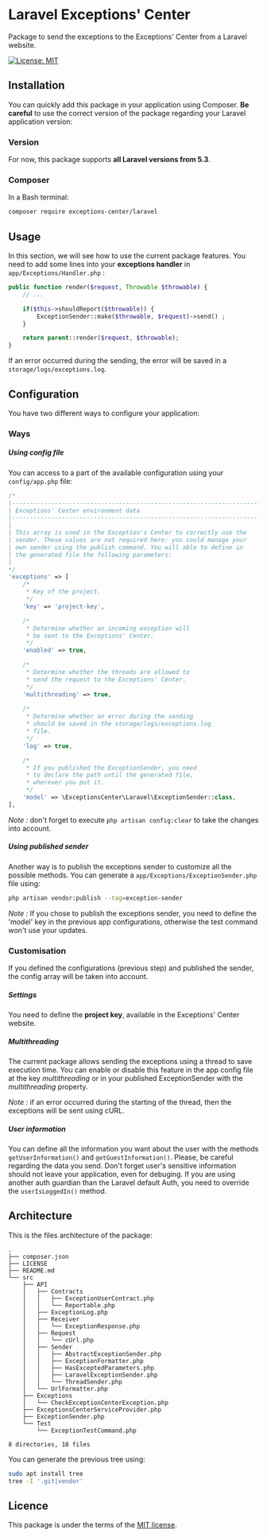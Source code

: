 # Laravel Exceptions' Center
Package to send the exceptions to the Exceptions' Center from a Laravel website.

[![License: MIT](https://img.shields.io/badge/License-MIT-yellow.svg)](https://opensource.org/licenses/MIT)

## Installation
You can quickly add this package in your application using Composer. **Be careful** to use the correct version of the package regarding your Laravel application version:

### Version
For now, this package supports **all Laravel versions from 5.3**.

### Composer
In a Bash terminal:
```bash
composer require exceptions-center/laravel
```

## Usage
In this section, we will see how to use the current package features.
You need to add some lines into your **exceptions handler** in ```app/Exceptions/Handler.php``` :
```php
public function render($request, Throwable $throwable) {
    // ...

    if($this->shouldReport($throwable)) {
        ExceptionSender::make($throwable, $request)->send() ;
    }

    return parent::render($request, $throwable);
}
```

If an error occurred during the sending, the error will be saved in a ```storage/logs/exceptions.log```.

## Configuration
You have two different ways to configure your application:

### Ways
##### Using config file
You can access to a part of the available configuration using your ```config/app.php``` file:
```php
/*
|--------------------------------------------------------------------------
| Exceptions' Center environment data
|--------------------------------------------------------------------------
|
| This array is used in the Exception's Center to correctly use the
| sender. These values are not required here: you could manage your
| own sender using the publish command. You will able to define in
| the generated file the following parameters:
|
*/
'exceptions' => [
    /*
     * Key of the project.
     */
    'key' => 'project-key',

    /*
     * Determine whether an incoming exception will
     * be sent to the Exceptions' Center.
     */
    'enabled' => true,

    /*
     * Determine whether the threads are allowed to
     * send the request to the Exceptions' Center.
     */
    'multithreading' => true,
    
    /*
     * Determine whether an error during the sending
     * should be saved in the storage/logs/exceptions.log 
     * file.
     */
    'log' => true,

    /*
     * If you published the ExceptionSender, you need
     * to declare the path until the generated file,
     * wherever you put it.
     */
    'model' => \ExceptionsCenter\Laravel\ExceptionSender::class,
],
```

*Note :* don't forget to execute ```php artisan config:clear``` to take the changes into account.

##### Using published sender
Another way is to publish the exceptions sender to customize all the possible methods. You can generate a ```app/Exceptions/ExceptionSender.php``` file using:
```bash
php artisan vendor:publish --tag=exception-sender
```

*Note :* If you chose to publish the exceptions sender, you need to define the 'model' key in the previous app configurations, otherwise the test command won't use your updates.

### Customisation
If you defined the configurations (previous step) and published the sender, the config array will be taken into account.

##### Settings
You need to define the **project key**, available in the Exceptions' Center website.

##### Multithreading
The current package allows sending the exceptions using a thread to save execution time. You can enable or disable this feature in the app config file at the key *multithreading* or in your published ExceptionSender with the *multithreading* property. 

*Note :* if an error occurred during the starting of the thread, then the exceptions will be sent using cURL. 

##### User information
You can define all the information you want about the user with the methods ```getUserInformation()``` and ```getGuestInformation()```. Please, be careful regarding the data you send. Don't forget user's sensitive information should not leave your application, even for debuging.
If you are using another auth guardian than the Laravel default Auth, you need to override the ```userIsLoggedIn()``` method.

## Architecture
This is the files architecture of the package:

```
.
├── composer.json
├── LICENSE
├── README.md
└── src
    ├── API
    │   ├── Contracts
    │   │   ├── ExceptionUserContract.php
    │   │   └── Reportable.php
    │   ├── ExceptionLog.php
    │   ├── Receiver
    │   │   └── ExceptionResponse.php
    │   ├── Request
    │   │   └── cUrl.php
    │   ├── Sender
    │   │   ├── AbstractExceptionSender.php
    │   │   ├── ExceptionFormatter.php
    │   │   ├── HasExceptedParameters.php
    │   │   ├── LaravelExceptionSender.php
    │   │   └── ThreadSender.php
    │   └── UrlFormatter.php
    ├── Exceptions
    │   └── CheckExceptionCenterException.php
    ├── ExceptionsCenterServiceProvider.php
    ├── ExceptionSender.php
    └── Test
        └── ExceptionTestCommand.php

8 directories, 18 files
```

You can generate the previous tree using:
```bash
sudo apt install tree
tree -I '.git|vendor'
```

## Licence
This package is under the terms of the [MIT license](https://opensource.org/licenses/MIT).
